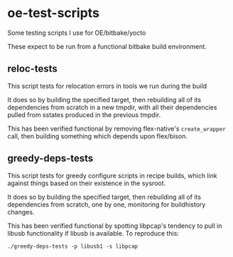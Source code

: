 oe-test-scripts
===============

Some testing scripts I use for OE/bitbake/yocto

These expect to be run from a functional bitbake build environment.

reloc-tests
-----------

This script tests for relocation errors in tools we run during the build

It does so by building the specified target, then rebuilding all of its
dependencies from scratch in a new tmpdir, with all their dependencies
pulled from sstates produced in the previous tmpdir.

This has been verified functional by removing flex-native's `create_wrapper`
call, then building something which depends upon flex/bison.

greedy-deps-tests
-----------------

This script tests for greedy configure scripts in recipe builds, which link
against things based on their existence in the sysroot.

It does so by building the specified target, then rebuilding all of its
dependencies from scratch, one by one, monitoring for buildhistory changes.

This has been verified functional by spotting libpcap's tendency to pull in
libusb functionality if libusb is available. To reproduce this:

    ./greedy-deps-tests -p libusb1 -s libpcap
